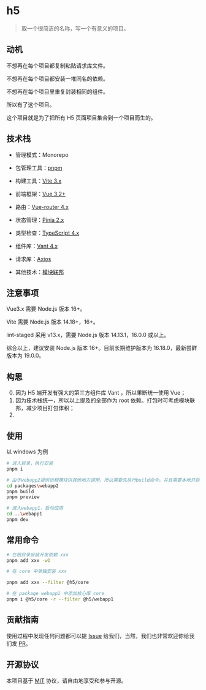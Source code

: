 # h5

> 取一个很简洁的名称，写一个有意义的项目。

## 动机

不想再在每个项目都复制粘贴请求库文件。

不想再在每个项目都安装一堆同名的依赖。

不想再在每个项目里重复封装相同的组件。

所以有了这个项目。

这个项目就是为了把所有 H5 页面项目集合到一个项目而生的。

## 技术栈

- 管理模式：Monorepo
- 包管理工具：[pnpm](https://github.com/pnpm/pnpm)
- 构建工具：[Vite 3.x](https://github.com/vitejs/vite)
- 前端框架：[Vue 3.2+](https://github.com/vuejs/core)
- 路由：[Vue-router 4.x](https://github.com/vuejs/router)
- 状态管理：[Pinia 2.x](https://github.com/vuejs/pinia)
- 类型检查：[TypeScript 4.x](https://github.com/microsoft/TypeScript)
- 组件库：[Vant 4.x](https://github.com/youzan/vant)
- 请求库：[Axios](https://github.com/axios/axios)

- 其他技术：[模块联邦](https://webpack.docschina.org/concepts/module-federation/)

## 注意事项

Vue3.x 需要 Node.js 版本 16+。

Vite 需要 Node.js 版本 14.18+，16+。

lint-staged 采用 v13.x，需要 Node.js 版本 14.13.1，16.0.0 或以上。

综合以上，建议安装 Node.js 版本 16+。目前长期维护版本为 16.18.0，最新尝鲜版本为 19.0.0。

## 构思

0. 因为 H5 端开发有强大的第三方组件库 Vant ，所以果断统一使用 Vue；
1. 因为技术栈统一，所以以上提及的全部作为 root 依赖。打包时可考虑模块联邦，减少项目打包体积；
2.

## 使用

以 windows 为例

```bash
# 进入目录，执行安装
pnpm i

# 由于webapp2提供远程模块供其他地方调用，所以需要先执行build命令。并且需要本地开启静态服务器所以用preview命令
cd packages\webapp2
pnpm build
pnpm preview

# 进入webapp1，启动应用
cd ..\webapp1
pnpm dev
```

## 常用命令

```bash
# 在根目录安装开发依赖 xxx
pnpm add xxx -wD

# 在 core 中单独安装 xxx

pnpm add xxx --filter @h5/core

# 在 package webapp1 中添加核心库 core
pnpm i @h5/core -r --filter @h5/webapp1
```

## 贡献指南

使用过程中发现任何问题都可以提 [Issue](https://github.com/gyt95/h5/issues) 给我们，当然，我们也非常欢迎你给我们发 [PR](https://github.com/gyt95/h5/pulls)。

## 开源协议

本项目基于 [MIT](https://zh.wikipedia.org/wiki/MIT%E8%A8%B1%E5%8F%AF%E8%AD%89) 协议，请自由地享受和参与开源。
